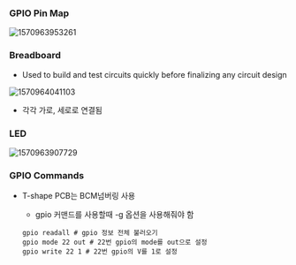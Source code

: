 ### GPIO Pin Map

![1570963953261](C:\Users\user\AppData\Roaming\Typora\typora-user-images\1570963953261.png)

### Breadboard

- Used to build and test circuits quickly before finalizing any circuit design

![1570964041103](C:\Users\user\AppData\Roaming\Typora\typora-user-images\1570964041103.png)

- 각각 가로, 세로로 연결됨

### LED

![1570963907729](C:\Users\user\AppData\Roaming\Typora\typora-user-images\1570963907729.png)

### GPIO Commands

- T-shape PCB는 BCM넘버링 사용

  - gpio 커맨드를 사용할때 -g 옵션을 사용해줘야 함

  ~~~shell
  gpio readall # gpio 정보 전체 불러오기
  gpio mode 22 out # 22번 gpio의 mode를 out으로 설정
  gpio write 22 1 # 22번 gpio의 V를 1로 설정
  ~~~